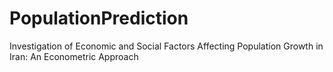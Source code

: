 # PopulationPrediction
Investigation of Economic and Social Factors Affecting Population Growth in Iran: An Econometric Approach
